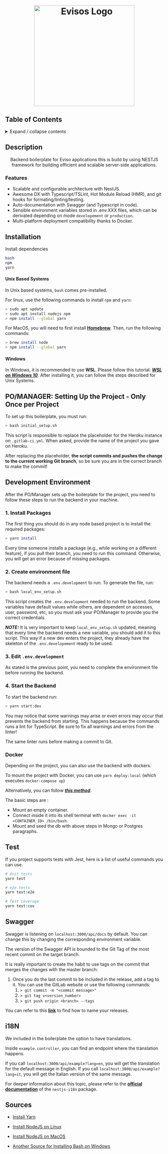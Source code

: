 
<h1>
<p align="center">
  <a href="http://eviso.it/" target="blank"><img src="https://www.eviso.it/sites/all/themes/eviso/logo.png" width="320" alt="Evisos Logo" /></a>
</p></h1>

## Table of Contents

<details>
<summary>Expand / collapse contents</summary>

- [Table of Contents](#table-of-contents)
- [Description](#description)
  - [Features](#features)
- [Installation](#installation)
  - [Unix Based Systems](#unix-based-systems)
  - [Windows](#windows)
- [Setting Up the Project - Only Once per Project](#pomanager-setting-up-the-project---only-once-per-project)
- [Development Environment](#development-environment)
- [Docker](#docker)
- [Test](#test)
- [Swagger](#swagger)
- [Sources](#sources)
</details>

## Description

<p align="center">Backend boilerplate for Eviso applications <a href="http://eviso.it" target="_blank"></a> this is build by using NESTJS framework for building efficient and scalable server-side applications.</p>

### Features

- Scalable and configurable architecture with NestJS.
- Awesome DX with Typescript/TSLint, Hot Module Reload (HMR), and git hooks for formating/linting/testing.
- Auto-documentation with Swagger (and Typescript in code).
- Sensible environment variables stored in .env.XXX files, which can be derivated depending on mode `developement` or `production`.
- Multi-platform deployment compatibility thanks to Docker.

## Installation

Install dependencies

```bash
bash
npm
yarn
```

#### Unix Based Systems
In Unix based systems, ```bash``` comes pre-installed.

For linux, use the following commands to install ```npm``` and ```yarn```:
```bash
> sudo apt update
> sudo apt install nodejs npm
> npm install --global yarn
```

For MacOS, you will need to first install [**Homebrew**](https://brew.sh/).
Then, run the following commands:
```bash
> brew install node
> npm install --global yarn
```
#### Windows
In Windows, it is recommended to use **WSL**. Please follow this tutorial: [***WSL on Windows 10***](https://docs.microsoft.com/en-us/windows/wsl/install-win10#manual-installation-steps).
After installing it, you can follow the steps described for Unix Systems.

## PO/MANAGER: Setting Up the Project - Only Once per Project
To set up this boilerplate, you must run:
```bash
> bash initial_setup.sh
```
This script is responsible to replace the placeholder for the Heroku instance on ```.gitlab-ci.yml```.
When asked, provide the name of the project you gave on Heroku.

After replacing the placeholder, **the script commits and pushes the change to the current working Git branch**,
so be sure you are in the correct branch to make the commit!

## Development Environment
After the PO/Manager sets up the boilerplate for the project, you need to follow these steps to run the 
backend in your machine.

### 1. Install Packages
The first thing you should do in any node based project is to install the required packages:
```bash
> yarn install
```

Every time someone installs a package (e.g., while working on a different feature), if you pull their branch, 
you need to run this command. Otherwise, you will get an error because of missing packages.
### 2. Create environment file
The backend needs a ```.env.development``` to run. To generate the file, run:
```bash
> bash local_env_setup.sh
```
This script creates the ```.env.development``` needed to run the backend. Some variables have default values 
while others, are dependent on accesses, user, password, etc, so you must ask your PO/Manager to provide you 
the correct credentials.

***NOTE:*** It is very important to keep ```local_env_setup.sh``` updated, meaning that every time the backend needs a new variable, 
you should add it to this script. This way if a new dev enters the project, they already have the skeleton of 
the ```.env.developement``` ready to be used.

### 3. Edit ```.env.development```
As stated is the previous point, you need to complete the environment file before running the backend.
   
### 4. Start the Backend
To start the backend run:
```bash
> yarn start:dev
```
You may notice that some warnings may arise or even errors may occur that prevents the backend from starting. 
This happens because the commands runs a lint for TypeScript. Be sure to fix all warnings and errors from the linter!

The same linter runs before making a commit to Git. 
### Docker
Depending on the project, you can also use the backend with dockers.

To mount the project with Docker, you can use `yarn deploy:local` (which executes `docker-compose up`)

Alternatively, you can follow [***this method***](https://medium.com/@kahana.hagai/docker-compose-with-node-js-and-mongodb-dbdadab5ce0a).  

The basic steps are :
- Mount an empty container.
- Connect inside it into its shell terminal with `docker exec -it <CONTAINER_ID> /bin/bash`.
- Mount and seed the db with above steps in Mongo or Postgres paragraphs.

## Test
If you project supports tests with Jest, here is a list of useful commands you can use.
```bash
# Unit tests
yarn test

# e2e tests
yarn test:e2e

# Test coverage
yarn test:cov
```

## Swagger
Swagger is listening on `localhost:3000/api/docs` by default. You can change this by changing the corresponding
environment variable.

The version of the Swagger API is bounded to the Git Tag of the most recent commit on the target branch.

It is really important to create the habit to use tags on the commit that merges the changes with the master branch:
1. Once you do the last commit to be included in the release, add a tag to it. You can use the GitLab website or
use the following commands:
   1. `> git commit -m "<commit message>"`
   2. `> git tag v<version_number>`
   3. `> git push origin <branch> --tags`
  
You can refer to this [**link**](https://semver.org/) to find how to name your releases.

## i18N
We included in the boilerplate the option to have translations.

Inside `example.controller`, you can find an endpoint where the translation happens.

If you call `localhost:3000/api/example?lang=en`, you will get the translation for the default message in English.
If you call `localhost:3000/api/example?lang=it`, you will get the Italian version of the same message.

For deeper information about this topic, please refer to the [**official documentation**](https://www.npmjs.com/package/nestjs-i18n#versions) of the `nestjs-i18n` package.

## Sources

- [Install Yarn](https://classic.yarnpkg.com/en/docs/install/#mac-stable)

- [Install NodeJS on Linux](https://linuxize.com/post/how-to-install-node-js-on-ubuntu-20-04/)

- [Install NodeJS on MacOS](https://treehouse.github.io/installation-guides/mac/node-mac.html)

- [Another Source for Installing Bash on Windows](https://hackernoon.com/how-to-install-bash-on-windows-10-lqb73yj3)
